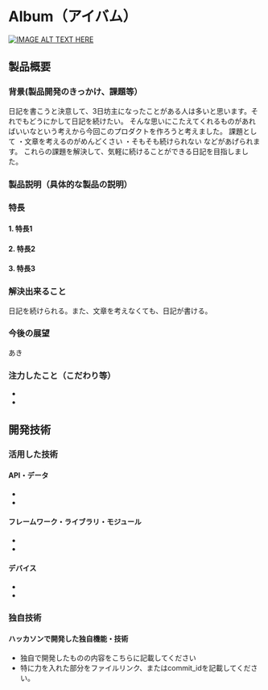 # AIbum（アイバム）

[![IMAGE ALT TEXT HERE](https://jphacks.com/wp-content/uploads/2025/05/JPHACKS2025_ogp.jpg)](https://www.youtube.com/watch?v=lA9EluZugD8)

## 製品概要
### 背景(製品開発のきっかけ、課題等）
日記を書こうと決意して、3日坊主になったことがある人は多いと思います。それでもどうにかして日記を続けたい。
そんな思いにこたえてくれるものがあればいいなという考えから今回このプロダクトを作ろうと考えました。
課題として
・文章を考えるのがめんどくさい
・そもそも続けられない
などがあげられます。
これらの課題を解決して、気軽に続けることができる日記を目指しました。
### 製品説明（具体的な製品の説明）
### 特長
#### 1. 特長1
#### 2. 特長2
#### 3. 特長3

### 解決出来ること
日記を続けられる。また、文章を考えなくても、日記が書ける。
### 今後の展望
あき
### 注力したこと（こだわり等）
* 
* 

## 開発技術
### 活用した技術
#### API・データ
* 
* 

#### フレームワーク・ライブラリ・モジュール
* 
* 

#### デバイス
* 
* 

### 独自技術
#### ハッカソンで開発した独自機能・技術
* 独自で開発したものの内容をこちらに記載してください
* 特に力を入れた部分をファイルリンク、またはcommit_idを記載してください。
